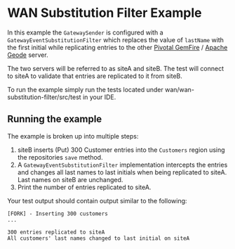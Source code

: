 # WAN Substitution Filter Example

In this example the `GatewaySender` is configured with  a `GatewayEventSubstitutionFilter` which replaces the value of `lastName` with the first initial while replicating entries to the other [Pivotal GemFire](https://pivotal.io/pivotal-gemfire) / [Apache Geode](http://geode.apache.org/) server.

The two servers will be referred to as siteA and siteB. The test will connect to siteA to validate that entries are replicated to it from siteB.

To run the example simply run the tests located under wan/wan-substitution-filter/src/test in your IDE.

## Running the example

The example is broken up into multiple steps:
1. siteB inserts (Put) 300 Customer entries into the `Customers` region using the repositories `save` method.
2. A `GatewayEventSubstitutionFilter` implementation intercepts the entries and changes all last names to last initials when being replicated to siteA. Last names on siteB are unchanged.
3. Print the number of entries replicated to siteA.

Your test output should contain output similar to the following:

    [FORK] - Inserting 300 customers
    ...
    
    300 entries replicated to siteA
    All customers' last names changed to last initial on siteA